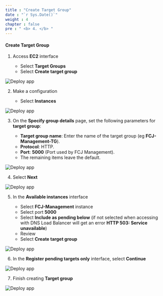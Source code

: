 ```yaml
---
title : "Create Target Group"
date : "`r Sys.Date()`"
weight : 4
chapter : false
pre : " <b> 4. </b> "
---
```


#### Create Target Group

1. Access **EC2** interface

   - Select **Target Groups**
   - Select **Create target group**

![Deploy app](/images/14/0001.png?featherlight=false&width=90pc)

2. Make a configuration

   - Select **Instances**

![Deploy app](/images/14/0002.png?featherlight=false&width=90pc)

3. On the **Specify group details** page, set the following parameters for **target group**:

   - **Target group name**: Enter the name of the target group (eg **FCJ-Management-TG**).
   - **Protocol**: HTTP.
   - **Port**: **5000** (Port used by FCJ Management).
   - The remaining items leave the default.

![Deploy app](/images/14/0003.png?featherlight=false&width=90pc)

4. Select **Next**

![Deploy app](/images/14/0004.png?featherlight=false&width=90pc)

5. In the **Available instances** interface

   - Select **FCJ-Management** instance
   - Select port **5000**
   - Select **Include as pending below** (if not selected when accessing with DNS Load Balancer will get an error **HTTP 503: Service unavailable**)
   - Review
   - Select **Create target group**

![Deploy app](/images/14/0005.png?featherlight=false&width=90pc)

6. In the **Register pending targets only** interface, select **Continue**

![Deploy app](/images/14/0006.png?featherlight=false&width=90pc)

7. Finish creating **Target group**

![Deploy app](/images/14/0007.png?featherlight=false&width=90pc)